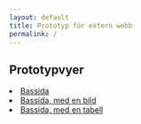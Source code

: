 ```yaml
---
layout: default
title: Prototyp för extern webb
permalink: /
---
```

<article class="body-copy">

<h1>Prototypvyer</h1>
<nav>
  <li><a href="/body-copy-1/">Bassida</a></li>
  <li><a href="/body-copy-2/">Bassida, med en bild</a></li>
  <li><a href="/body-copy-3/">Bassida, med en tabell</a></li>
</nav>
</article>

